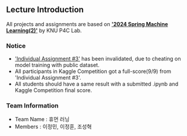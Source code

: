 ## Lecture Introduction
All projects and assignments are based on [**'2024 Spring Machine Learning(2)'**](https://knu-p4c-lab.github.io/lectures/bb2bca2d-537e-5332-82b1-cf8f07ca885b/) by KNU P4C Lab.
### Notice
- ['Individual Assignment #3'](https://www.kaggle.com/competitions/2024-knu-ml-ind-asmt3) has been invalidated, due to cheating on model training with public dataset.
- All participants in Kaggle Competition got a full-score(9/9) from 'Individual Assignment #3'.
- All students should have a same result with a submitted .ipynb and Kaggle Competition final score.
### Team Information
- Team Name : 휴먼 러닝
- Members : 이정민, 이정훈, 조성혁
